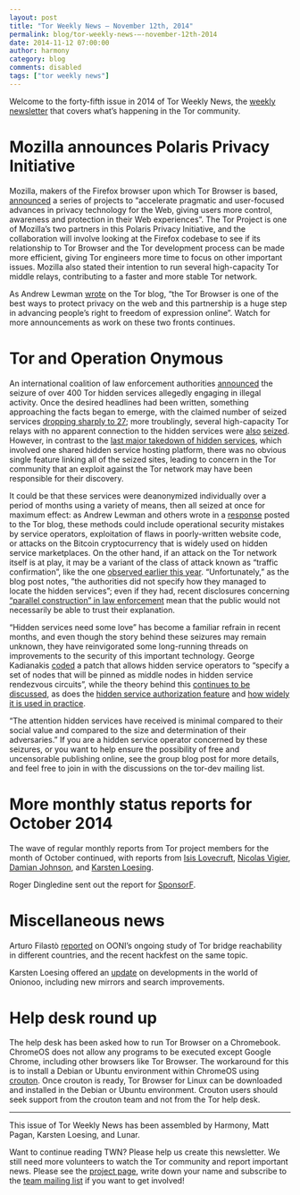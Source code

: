 ```yaml
---
layout: post
title: "Tor Weekly News — November 12th, 2014"
permalink: blog/tor-weekly-news-—-november-12th-2014
date: 2014-11-12 07:00:00
author: harmony
category: blog
comments: disabled
tags: ["tor weekly news"]
---
```


Welcome to the forty-fifth issue in 2014 of Tor Weekly News, the [weekly newsletter](https://lists.torproject.org/cgi-bin/mailman/listinfo/tor-news) that covers what’s happening in the Tor community.

Mozilla announces Polaris Privacy Initiative
============================================

Mozilla, makers of the Firefox browser upon which Tor Browser is based, [announced](https://blog.mozilla.org/privacy/2014/11/10/introducing-polaris-privacy-initiative-to-accelerate-user-focused-privacy-online) a series of projects to “accelerate pragmatic and user-focused advances in privacy technology for the Web, giving users more control, awareness and protection in their Web experiences”. The Tor Project is one of Mozilla’s two partners in this Polaris Privacy Initiative, and the collaboration will involve looking at the Firefox codebase to see if its relationship to Tor Browser and the Tor development process can be made more efficient, giving Tor engineers more time to focus on other important issues. Mozilla also stated their intention to run several high-capacity Tor middle relays, contributing to a faster and more stable Tor network.

As Andrew Lewman [wrote](https://blog.torproject.org/blog/partnering-mozilla) on the Tor blog, “the Tor Browser is one of the best ways to protect privacy on the web and this partnership is a huge step in advancing people’s right to freedom of expression online”. Watch for more announcements as work on these two fronts continues.

Tor and Operation Onymous
=========================

An international coalition of law enforcement authorities [announced](https://www.europol.europa.eu/content/global-action-against-dark-markets-tor-network) the seizure of over 400 Tor hidden services allegedly engaging in illegal activity. Once the desired headlines had been written, something approaching the facts began to emerge, with the claimed number of seized services [dropping sharply to 27](http://www.dailydot.com/politics/oops-we-counted-wrong-silk-road-dark-net-tor/); more troublingly, several high-capacity Tor relays with no apparent connection to the hidden services were [also](https://blog.torservers.net/20141109/three-servers-offline-likely-seized.html) [seized](https://raided4tor.wordpress.com/). However, in contrast to the [last major takedown of hidden services](https://blog.torproject.org/blog/tor-security-advisory-relay-early-traffic-confirmation-attack), which involved one shared hidden service hosting platform, there was no obvious single feature linking all of the seized sites, leading to concern in the Tor community that an exploit against the Tor network may have been responsible for their discovery.

It could be that these services were deanonymized individually over a period of months using a variety of means, then all seized at once for maximum effect: as Andrew Lewman and others wrote in a [response](https://blog.torproject.org/blog/thoughts-and-concerns-about-operation-onymous) posted to the Tor blog, these methods could include operational security mistakes by service operators, exploitation of flaws in poorly-written website code, or attacks on the Bitcoin cryptocurrency that is widely used on hidden service marketplaces. On the other hand, if an attack on the Tor network itself is at play, it may be a variant of the class of attack known as “traffic confirmation”, like the one [observed earlier this year](https://lists.torproject.org/pipermail/tor-news/2014-August/000057.html). “Unfortunately,” as the blog post notes, ”the authorities did not specify how they managed to locate the hidden services”; even if they had, recent disclosures concerning [“parallel construction” in law enforcement](https://en.wikipedia.org/wiki/Parallel_construction) mean that the public would not necessarily be able to trust their explanation.

“Hidden services need some love” has become a familiar refrain in recent months, and even though the story behind these seizures may remain unknown, they have reinvigorated some long-running threads on improvements to the security of this important technology. George Kadianakis [coded](https://lists.torproject.org/pipermail/tor-dev/2014-November/007730.html) a patch that allows hidden service operators to “specify a set of nodes that will be pinned as middle nodes in hidden service rendezvous circuits”, while the theory behind this [continues to be discussed](https://lists.torproject.org/pipermail/tor-dev/2014-November/007726.html), as does the [hidden service authorization feature](https://lists.torproject.org/pipermail/tor-dev/2014-November/007735.html) and [how widely it is used in practice](https://lists.torproject.org/pipermail/tor-dev/2014-November/007744.html).

“The attention hidden services have received is minimal compared to their social value and compared to the size and determination of their adversaries.” If you are a hidden service operator concerned by these seizures, or you want to help ensure the possibility of free and uncensorable publishing online, see the group blog post for more details, and feel free to join in with the discussions on the tor-dev mailing list.

More monthly status reports for October 2014
============================================

The wave of regular monthly reports from Tor project members for the month of October continued, with reports from [Isis Lovecruft](https://lists.torproject.org/pipermail/tor-reports/2014-November/000693.html), [Nicolas Vigier](https://lists.torproject.org/pipermail/tor-reports/2014-November/000694.html), [Damian Johnson](https://lists.torproject.org/pipermail/tor-reports/2014-November/000695.html), and [Karsten Loesing](https://lists.torproject.org/pipermail/tor-reports/2014-November/000696.html).

Roger Dingledine sent out the report for [SponsorF](https://lists.torproject.org/pipermail/tor-reports/2014-November/000697.html).

Miscellaneous news
==================

Arturo Filastò [reported](https://blog.torproject.org/blog/ooni-bridge-reachability-study-and-hackfest) on OONI’s ongoing study of Tor bridge reachability in different countries, and the recent hackfest on the same topic.

Karsten Loesing offered an [update](https://lists.torproject.org/pipermail/onionoo-announce/2014/000002.html) on developments in the world of Onionoo, including new mirrors and search improvements.

Help desk round up
==================

The help desk has been asked how to run Tor Browser on a Chromebook. ChromeOS does not allow any programs to be executed except Google Chrome, including other browsers like Tor Browser. The workaround for this is to install a Debian or Ubuntu environment within ChromeOS using [crouton](https://github.com/dnschneid/crouton). Once crouton is ready, Tor Browser for Linux can be downloaded and installed in the Debian or Ubuntu environment. Crouton users should seek support from the crouton team and not from the Tor help desk.

* * * * *

This issue of Tor Weekly News has been assembled by Harmony, Matt Pagan, Karsten Loesing, and Lunar.

Want to continue reading TWN? Please help us create this newsletter. We still need more volunteers to watch the Tor community and report important news. Please see the [project page](https://trac.torproject.org/projects/tor/wiki/TorWeeklyNews), write down your name and subscribe to the [team mailing list](https://lists.torproject.org/cgi-bin/mailman/listinfo/news-team) if you want to get involved!
